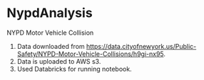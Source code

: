 # NypdAnalysis
NYPD Motor Vehicle Collision  


1. Data downloaded from https://data.cityofnewyork.us/Public-Safety/NYPD-Motor-Vehicle-Collisions/h9gi-nx95.
2. Data is uploaded to AWS s3.
3. Used Databricks for running notebook. 

